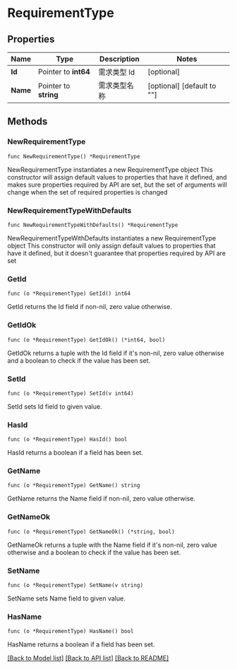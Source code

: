 # RequirementType

## Properties

Name | Type | Description | Notes
------------ | ------------- | ------------- | -------------
**Id** | Pointer to **int64** | 需求类型 Id | [optional] 
**Name** | Pointer to **string** | 需求类型名称 | [optional] [default to ""]

## Methods

### NewRequirementType

`func NewRequirementType() *RequirementType`

NewRequirementType instantiates a new RequirementType object
This constructor will assign default values to properties that have it defined,
and makes sure properties required by API are set, but the set of arguments
will change when the set of required properties is changed

### NewRequirementTypeWithDefaults

`func NewRequirementTypeWithDefaults() *RequirementType`

NewRequirementTypeWithDefaults instantiates a new RequirementType object
This constructor will only assign default values to properties that have it defined,
but it doesn't guarantee that properties required by API are set

### GetId

`func (o *RequirementType) GetId() int64`

GetId returns the Id field if non-nil, zero value otherwise.

### GetIdOk

`func (o *RequirementType) GetIdOk() (*int64, bool)`

GetIdOk returns a tuple with the Id field if it's non-nil, zero value otherwise
and a boolean to check if the value has been set.

### SetId

`func (o *RequirementType) SetId(v int64)`

SetId sets Id field to given value.

### HasId

`func (o *RequirementType) HasId() bool`

HasId returns a boolean if a field has been set.

### GetName

`func (o *RequirementType) GetName() string`

GetName returns the Name field if non-nil, zero value otherwise.

### GetNameOk

`func (o *RequirementType) GetNameOk() (*string, bool)`

GetNameOk returns a tuple with the Name field if it's non-nil, zero value otherwise
and a boolean to check if the value has been set.

### SetName

`func (o *RequirementType) SetName(v string)`

SetName sets Name field to given value.

### HasName

`func (o *RequirementType) HasName() bool`

HasName returns a boolean if a field has been set.


[[Back to Model list]](../README.md#documentation-for-models) [[Back to API list]](../README.md#documentation-for-api-endpoints) [[Back to README]](../README.md)


